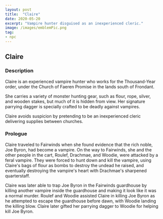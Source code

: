 ```yaml
---
layout: post
title:  "Claire"
date: 2020-05-20
excerpt: "Vampire hunter disguised as an inexperienced cleric."
image: /images/emblemPic.png
tag:
- npc
---
```


## Claire

### Description

Claire is an experienced vampire hunter who works for the Thousand-Year order, under the Church of Faeren Promise in the lands south of Frondant.

She carries a variety of monster hunting gear, such as flour, rope, silver, and wooden stakes, but much of it is hidden from view. Her signature parrying dagger is specially crafted to be deadly against vampires.

Claire avoids suspicion by pretending to be an inexperienced cleric delivering supplies between churches.

### Prologue

Claire traveled to Fairwinds when she found evidence that the rich noble, Joe Byron, had become a vampire. On the way to Fairwinds, she and the other people in the cart, Roulef, Drachmae, and Woodie, were attacked by a feral vampire. They were forced to hunt down and kill the vampire, using Claire's bags of flour as bombs to destroy the undead he raised, and eventually destroying the vampire's heart with Drachmae's sharpened quarterstaff.

Claire was later able to trap Joe Byron in the Fairwinds guardhouse by killing another vampire inside the guardhouse and making it look like it was a normal murder. Roulef and Woodie assisted Claire in killing Joe Byron as he attempted to escape the guardhouse before dawn, with Woodie landing the killing blow. Claire later gifted her parrying dagger to Woodie for helping kill Joe Byron.
